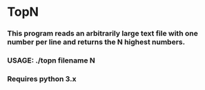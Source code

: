 # TopN

### This program reads an arbitrarily large text file with one number per line and returns the N highest numbers.

### USAGE: ./topn filename N

### Requires python 3.x
